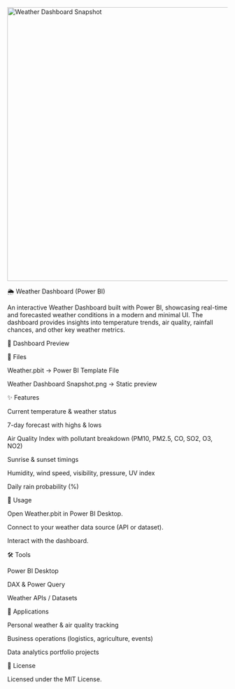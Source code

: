 <img width="1118" height="627" alt="Weather Dashboard Snapshot" src="https://github.com/user-attachments/assets/61173d4d-b3e3-47a1-9c6e-80e4b485b0d7" />

🌦️ Weather Dashboard (Power BI)

An interactive Weather Dashboard built with Power BI, showcasing real-time and forecasted weather conditions in a modern and minimal UI. The dashboard provides insights into temperature trends, air quality, rainfall chances, and other key weather metrics.

📸 Dashboard Preview

📂 Files

Weather.pbit → Power BI Template File

Weather Dashboard Snapshot.png → Static preview

✨ Features

Current temperature & weather status

7-day forecast with highs & lows

Air Quality Index with pollutant breakdown (PM10, PM2.5, CO, SO2, O3, NO2)

Sunrise & sunset timings

Humidity, wind speed, visibility, pressure, UV index

Daily rain probability (%)

🚀 Usage

Open Weather.pbit in Power BI Desktop.

Connect to your weather data source (API or dataset).

Interact with the dashboard.

🛠️ Tools

Power BI Desktop

DAX & Power Query

Weather APIs / Datasets

📌 Applications

Personal weather & air quality tracking

Business operations (logistics, agriculture, events)

Data analytics portfolio projects

📜 License

Licensed under the MIT License.
